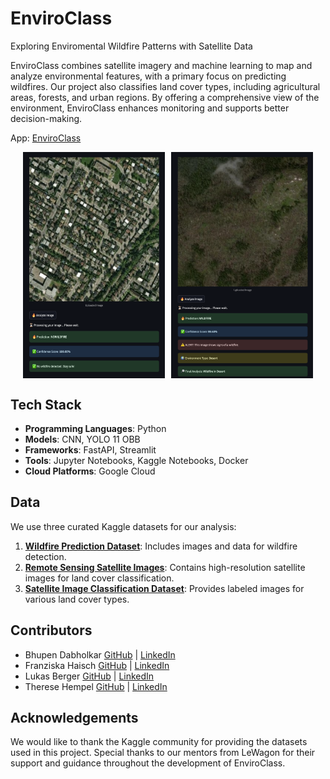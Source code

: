 # EnviroClass

Exploring Enviromental Wildfire Patterns with Satellite Data

EnviroClass combines satellite imagery and machine learning to map and analyze environmental features, with a primary focus on predicting wildfires. Our project also classifies land cover types, including agricultural areas, forests, and urban regions. By offering a comprehensive view of the environment, EnviroClass enhances monitoring and supports better decision-making.

App: [EnviroClass](https://enviroclass.streamlit.app/)

<div style="display: flex; justify-content: center">
  <img src="images/enviroclass_demo_no_wildfire.png" alt="EnviroClass in action" style="width: 45%; margin-right: 5px;">
  <img src="images/enviroclass_demo_wildfire.png" alt="EnviroClass in action" style="width: 45%; margin-left: 5px;">
</div>

## Tech Stack
- **Programming Languages**: Python
- **Models**: CNN, YOLO 11 OBB
- **Frameworks**: FastAPI, Streamlit
- **Tools**: Jupyter Notebooks, Kaggle Notebooks, Docker
- **Cloud Platforms**: Google Cloud

## Data
We use three curated Kaggle datasets for our analysis:
1. **[Wildfire Prediction Dataset](https://www.kaggle.com/datasets/abdelghaniaaba/wildfire-prediction-dataset)**: Includes images and data for wildfire detection.
2. **[Remote Sensing Satellite Images](https://www.kaggle.com/datasets/umeradnaan/remote-sensing-satellite-images)**: Contains high-resolution satellite images for land cover classification.
3. **[Satellite Image Classification Dataset](https://www.kaggle.com/code/nirmalgaud/satellite-images-classification)**: Provides labeled images for various land cover types.

## Contributors
- Bhupen Dabholkar [GitHub](https://github.com/bhupen-git) | [LinkedIn](https://www.linkedin.com/in/bhupen-dabholkar-1291221b2/)
- Franziska Haisch [GitHub](https://github.com/FranziskaHaisch) | [LinkedIn](https://www.linkedin.com/in/franziska-haisch-26125234b)
- Lukas Berger [GitHub](https://github.com/Luulyberg) | [LinkedIn](https://www.linkedin.com/in/lb341ab39a/)
- Therese Hempel [GitHub](https://github.com/Theresaurus) | [LinkedIn](http://www.linkedin.com/in/therese-hempel)

## Acknowledgements
We would like to thank the Kaggle community for providing the datasets used in this project. Special thanks to our mentors from LeWagon for their support and guidance throughout the development of EnviroClass.
